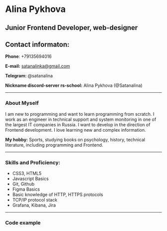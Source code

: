 # Alina Pykhova

## Junior Frontend Developer, web-designer

## Contact informaton:

**Phone**: +79135694016

**E-mail:** satanalinka@gmail.com

**Telegram:** @satanalina

**Nickname discord-server rs-school:** Alina Pykhova (@Satanalina)


***

### About Myself
I am new to programming and want to learn programming from scratch. I work as an engineer in technical support and system monitoring in one of the largest IT companies in Russia. I want to develop in the direction of Frontend development. I love learning new and complex information.

**My hobby:** Sports, studying books on psychology, history, technical literature, including programming and Frontend.


***

### Skills and Proficiency:
- CSS3, HTML5
- Javascript Basics
- Git, Github
- Figma Basics
- Basic knowledge of HTTP, HTTPS protocols
- TCP/IP protocol stack
- Grafana, Kibana, Jira


***
### Code example
